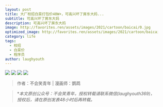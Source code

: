 ```yaml
---
layout: post
title: 大厂校招白菜打包价40W+，可高兴坏了房东大妈...
subtitle: 可高兴坏了房东大妈
description: 可高兴坏了房东大妈
image: http://favorites.ren/assets/images/2021/cartoon/baicai/0.jpg
optimized_image: http://favorites.ren/assets/images/2021/cartoon/baicai/0.jpg
category: life
tags:
  - 校招
  - 白菜价
  - 程序员
author: laughyouth
---
```



![](http://favorites.ren/assets/images/2021/cartoon/baicai/640.jpg)
![](http://favorites.ren/assets/images/2021/cartoon/baicai/640-1.jpg)
![](http://favorites.ren/assets/images/2021/cartoon/baicai/640-2.jpg)
![](http://favorites.ren/assets/images/2021/cartoon/baicai/640-3.jpg)




>作者：不会笑青年 | 漫画师：鹦鹉

>**本文原创公众号：不会笑青年，授权转载请联系微信(laughyouth369)，授权后，请在原创发表48小时后再转载。*